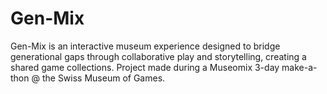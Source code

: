 # Gen-Mix
Gen-Mix is an interactive museum experience designed to bridge generational gaps through collaborative play and storytelling, creating a shared game collections. Project made during a Museomix 3-day make-a-thon @ the Swiss Museum of Games.

